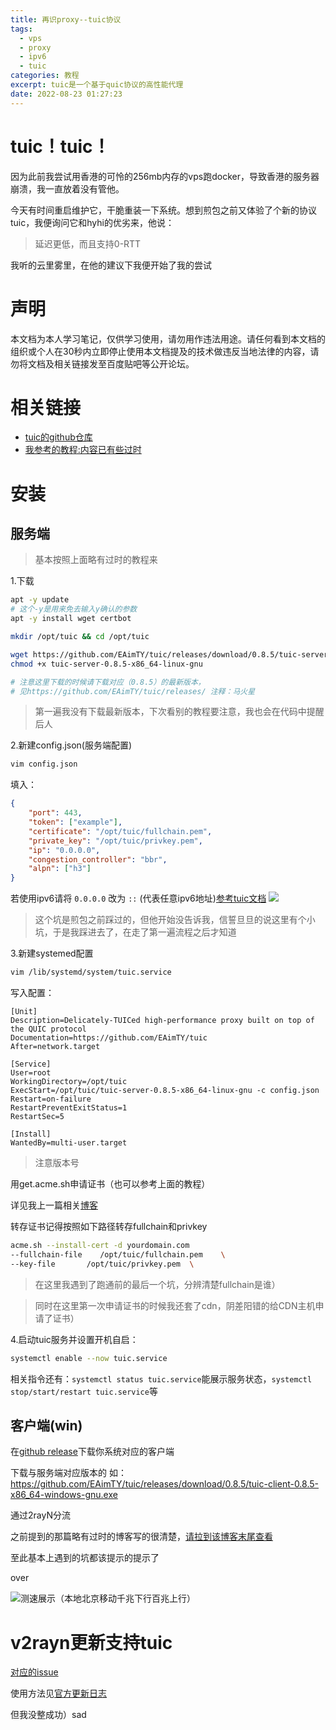 ```yaml
---
title: 再识proxy--tuic协议
tags:
  - vps
  - proxy
  - ipv6
  - tuic
categories: 教程
excerpt: tuic是一个基于quic协议的高性能代理
date: 2022-08-23 01:27:23
---
```


# tuic！tuic！
因为此前我尝试用香港的可怜的256mb内存的vps跑docker，导致香港的服务器崩溃，我一直放着没有管他。

今天有时间重启维护它，干脆重装一下系统。想到煎包之前又体验了个新的协议tuic，我便询问它和hyhi的优劣来，他说：
>延迟更低，而且支持0-RTT

我听的云里雾里，在他的建议下我便开始了我的尝试

# 声明

本文档为本人学习笔记，仅供学习使用，请勿用作违法用途。请任何看到本文档的组织或个人在30秒内立即停止使用本文档提及的技术做违反当地法律的内容，请勿将文档及相关链接发至百度贴吧等公开论坛。

# 相关链接
* [tuic的github仓库](https://github.com/EAimTY/tuic)
* [我参考的教程:内容已有些过时](https://lala.im/8424.html)

# 安装
## 服务端
>基本按照上面略有过时的教程来

1.下载
```bash
apt -y update
# 这个-y是用来免去输入y确认的参数
apt -y install wget certbot

mkdir /opt/tuic && cd /opt/tuic

wget https://github.com/EAimTY/tuic/releases/download/0.8.5/tuic-server-0.8.5-x86_64-linux-gnu
chmod +x tuic-server-0.8.5-x86_64-linux-gnu

# 注意这里下载的时候请下载对应（0.8.5）的最新版本，
# 见https://github.com/EAimTY/tuic/releases/ 注释：马火星
```

>第一遍我没有下载最新版本，下次看别的教程要注意，我也会在代码中提醒后人

2.新建config.json(服务端配置)
```bash
vim config.json
```
填入：
```json
{
    "port": 443,
    "token": ["example"],
    "certificate": "/opt/tuic/fullchain.pem",
    "private_key": "/opt/tuic/privkey.pem",
    "ip": "0.0.0.0",
    "congestion_controller": "bbr",
    "alpn": ["h3"]
}
```
若使用ipv6请将 `0.0.0.0` 改为 `::` (代表任意ipv6地址)[参考tuic文档](https://github.com/EAimTY/tuic#how-can-i-listen-both-ipv4-and-ipv6-on-tuic-server--tuic-clients-socks5-server)
![](https://s2.loli.net/2022/08/23/MK2vbhkqZdj4zEs.png)

>这个坑是煎包之前踩过的，但他开始没告诉我，信誓旦旦的说这里有个小坑，于是我踩进去了，在走了第一遍流程之后才知道

3.新建systemed配置
```bash
vim /lib/systemd/system/tuic.service
```
写入配置：
```
[Unit]
Description=Delicately-TUICed high-performance proxy built on top of the QUIC protocol
Documentation=https://github.com/EAimTY/tuic
After=network.target

[Service]
User=root
WorkingDirectory=/opt/tuic
ExecStart=/opt/tuic/tuic-server-0.8.5-x86_64-linux-gnu -c config.json
Restart=on-failure
RestartPreventExitStatus=1
RestartSec=5

[Install]
WantedBy=multi-user.target
```

>注意版本号

用get.acme.sh申请证书（也可以参考上面的教程）

详见我上一篇相关[博客](https://blog.1314171.xyz/post/220509freeipv6vps.html#4-%E4%BB%8E-letsencrypt-%E7%94%9F%E6%88%90%E5%85%8D%E8%B4%B9%E7%9A%84%E8%AF%81%E4%B9%A6)

转存证书记得按照如下路径转存fullchain和privkey

```bash
acme.sh --install-cert -d yourdomain.com
--fullchain-file    /opt/tuic/fullchain.pem    \
--key-file       /opt/tuic/privkey.pem  \
```
>在这里我遇到了跑通前的最后一个坑，分辨清楚fullchain是谁）

>同时在这里第一次申请证书的时候我还套了cdn，阴差阳错的给CDN主机申请了证书）

4.启动tuic服务并设置开机自启：
```bash
systemctl enable --now tuic.service
```

相关指令还有：`systemctl status tuic.service`能展示服务状态，`systemctl stop/start/restart tuic.service`等

## 客户端(win)

在[github release](https://github.com/EAimTY/tuic/releases)下载你系统对应的客户端

下载与服务端对应版本的
如：https://github.com/EAimTY/tuic/releases/download/0.8.5/tuic-client-0.8.5-x86_64-windows-gnu.exe

通过2rayN分流

之前提到的那篇略有过时的博客写的很清楚，[请拉到该博客末尾查看](https://lala.im/8424.html)

至此基本上遇到的坑都该提示的提示了

over


![测速展示（本地北京移动千兆下行百兆上行）](https://s2.loli.net/2022/08/23/xjb2ocJkZ7NwtQp.png)

# v2rayn更新支持tuic
[对应的issue](https://github.com/2dust/v2rayN/issues/2477)

使用方法见[官方更新日志](https://github.com/2dust/v2rayN/releases/tag/5.30)

但我没整成功）sad